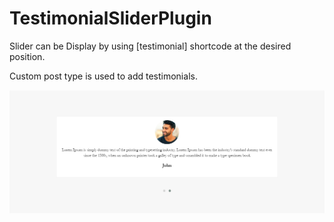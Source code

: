 # TestimonialSliderPlugin

<p>Slider can be Display by using [testimonial] shortcode at the desired position. </p>
<p> Custom post type is used to add testimonials. </p>

![](img/1.png)
